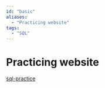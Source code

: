 ```yaml
---
id: "basic"
aliases:
  - "Practicing website"
tags:
  - "SQL"
---
```


# Practicing website
[sql-practice](https://www.sql-practice.com/)

